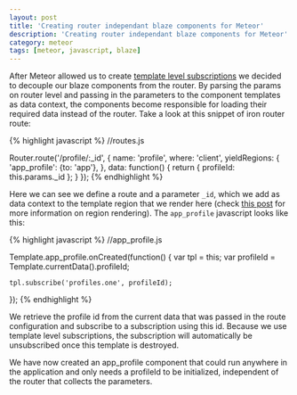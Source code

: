 ```yaml
---
layout: post
title: 'Creating router independant blaze components for Meteor'
description: 'Creating router independant blaze components for Meteor'
category: meteor
tags: [meteor, javascript, blaze]
---
```


After Meteor allowed us to create [template level subscriptions](https://www.discovermeteor.com/blog/template-level-subscriptions/) we decided to decouple our blaze components from the router. By parsing the params on router level and passing in the parameters to the component templates as data context, the components become responsible for loading their required data instead of the router. Take a look at this snippet of iron router route:

{% highlight javascript %}
//routes.js

Router.route('/profile/:\_id', {
name: 'profile',
where: 'client',
yieldRegions: {
'app_profile': {to: 'app'},
},
data: function() {
return {
profileId: this.params.\_id
};
}
});
{% endhighlight %}

Here we can see we define a route and a parameter `_id`, which we add as data context to the template region that we render here (check [this post](http://stackoverflow.com/questions/22585645/yield-templates-with-meteor-and-iron-router) for more information on region rendering). The `app_profile` javascript looks like this:

{% highlight javascript %}
//app_profile.js

Template.app_profile.onCreated(function() {
var tpl = this;
var profileId = Template.currentData().profileId;

    tpl.subscribe('profiles.one', profileId);

});
{% endhighlight %}

We retrieve the profile id from the current data that was passed in the route configuration and subscribe to a subscription using this id. Because we use template level subscriptions, the subscription will automatically be unsubscribed once this template is destroyed.

We have now created an app_profile component that could run anywhere in the application and only needs a profileId to be initialized, independent of the router that collects the parameters.
